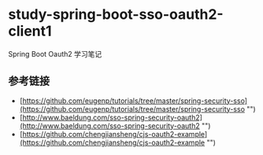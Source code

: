 # study-spring-boot-sso-oauth2-client1 #
Spring Boot Oauth2 学习笔记
## 参考链接 ##
- [https://github.com/eugenp/tutorials/tree/master/spring-security-sso](https://github.com/eugenp/tutorials/tree/master/spring-security-sso "")
- [http://www.baeldung.com/sso-spring-security-oauth2](http://www.baeldung.com/sso-spring-security-oauth2 "")
- [https://github.com/chengjiansheng/cjs-oauth2-example](https://github.com/chengjiansheng/cjs-oauth2-example "")
